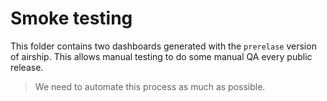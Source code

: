 # Smoke testing

This folder contains two dashboards generated with the `prerelase` version of airship. This allows manual testing to do some manual QA every public release.

> We need to automate this process as much as possible.